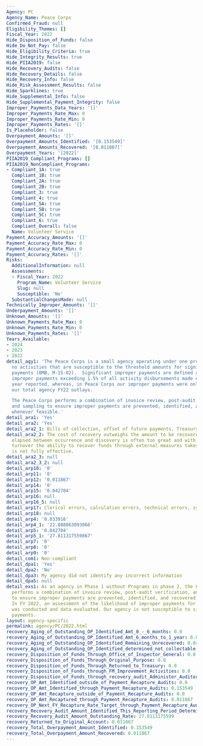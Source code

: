 ```yaml
---
Agency: PC
Agency_Name: Peace Corps
Confirmed_Fraud: null
Eligibility_Themes: []
Fiscal_Year: 2022
Hide_Disposition_of_Funds: false
Hide_Do_Not_Pay: false
Hide_Eligibility_Criteria: true
Hide_Integrity_Results: true
Hide_PIIA2019: false
Hide_Recovery_Audits: false
Hide_Recovery_Details: false
Hide_Recovery_Info: false
Hide_Risk_Assessment_Results: false
Hide_Sparklines: true
Hide_Supplemental_Info: false
Hide_Supplemental_Payment_Integrity: false
Improper_Payments_Data_Years: '[]'
Improper_Payments_Rate_Max: 0
Improper_Payments_Rate_Min: 0
Improper_Payments_Rates: '[]'
Is_Placeholder: false
Overpayment_Amounts: '[]'
Overpayment_Amounts_Identified: '[0.153549]'
Overpayment_Amounts_Recovered: '[0.011867]'
Overpayment_Years: '[2022]'
PIIA2019_Compliant_Programs: []
PIIA2019_NonCompliant_Programs:
- Compliant_1A: true
  Compliant_1B: true
  Compliant_2A: true
  Compliant_2B: true
  Compliant_3: true
  Compliant_4: true
  Compliant_5A: true
  Compliant_5B: true
  Compliant_5C: true
  Compliant_6: true
  Compliant_Overall: false
  Name: Volunteer Service
Payment_Accuracy_Amounts: '[]'
Payment_Accuracy_Rate_Max: 0
Payment_Accuracy_Rate_Min: 0
Payment_Accuracy_Rates: '[]'
Risks:
  AdditionalInformation: null
  Assessments:
  - Fiscal_Year: 2022
    Program_Name: Volunteer Service
    Slug: null
    Susceptible: 'No'
  SubstantialChangesMade: null
Technically_Improper_Amounts: '[]'
Underpayment_Amounts: '[]'
Unknown_Amounts: '[]'
Unknown_Payments_Rate_Max: 0
Unknown_Payments_Rate_Min: 0
Unknown_Payments_Rates: '[]'
Years_Available:
- 2024
- 2023
- 2022
detail_agy1: 'The Peace Corps is a small agency operating under one program, with
  no activities that are susceptible to the threshold amounts for significant improper
  payments (OMB, M-15-02).  Significant improper payments are defined as gross annual
  improper payments exceeding 1.5% of all activity disbursements made during the fiscal
  year reported, whereas, in Peace Corps our improper payments were only 0.04% of
  our total agency FY22 outlays.

  The Peace Corps performs a combination of invoice review, post-audit verification,
  and sampling to ensure improper payments are prevented, identified, and recovered
  whenever feasible.'
detail_ara1: 'Yes'
detail_ara2: 'Yes'
detail_ara2_1: Bills of collection, offset of future payments, Treasury CRS
detail_ara2_2: The cost of recovery outweighs the amount to be recovered. The time
  elapsed between occurrence and discovery is often too great and with high staff
  turnover the ability to recover funds through external measures takes longer and
  is not fully effective.
detail_ara2_3: null
detail_ara2_3_2: null
detail_arp10: '0'
detail_arp11: '0'
detail_arp12: '0.011867'
detail_arp14: '0'
detail_arp15: '0.042704'
detail_arp16: null
detail_arp16_5: null
detail_arp17: Clerical errors, calculation errors, technical errors, systems errors
detail_arp18: null
detail_arp4: '0.033916'
detail_arp4_1: '22.088063093866'
detail_arp5: '0.042704'
detail_arp5_1: '27.811317559867'
detail_arp7: '0'
detail_arp8: '0'
detail_arp9: '0'
detail_com1: Non-compliant
detail_dpa1: 'Yes'
detail_dpa2: 'No'
detail_dpa3: My agency did not identify any incorrect information
detail_dpa5: null
detail_exs1: As an agency in Phase 1 without Programs in phase 2, the Peace Corps
  performs a combination of invoice review, post-audit verification, and sampling
  to ensure improper payments are prevented, identified, and recovered, if feasible.
  In FY 2022, an assessment of the likelihood of improper payments for disbursements
  was conducted and data evaluated. Our agency is not susceptible to significant improper
  payments.
layout: agency-specific
permalink: agency/PC/2022.html
recovery_Aging_of_Outstanding_OP_Identified_Amt_0_-_6_months: 0.0
recovery_Aging_of_Outstanding_OP_Identified_Amt_6_months_to_1_year: 0.042704
recovery_Aging_of_Outstanding_OP_Identified_Remaining_Unrecovered: 0.042704
recovery_Aging_of_Outstanding_OP_Identified_determined_not_collectable: 0.033916
recovery_Disposition_of_Funds_Through_Office_of_Inspector_General: 0.0
recovery_Disposition_of_Funds_Through_Original_Purpose: 0.0
recovery_Disposition_of_Funds_Through_Returned_to_Treasury: 0.0
recovery_Disposition_of_Funds_through_FM_Improvement_Activities: 0.0
recovery_Disposition_of_Funds_through_recovery_audit_Administer_Auditor: 0.0
recovery_OP_Amt_Identified_outside_of_Payment_Recapture_Audits: 0.0
recovery_OP_Amt_Identified_through_Payment_Recapture_Audits: 0.153549
recovery_OP_Amt_Recapture_outside_of_Payment_Recapture_Audits: 0.0
recovery_OP_Amt_Recaptured_through_Payment_Recapture_Audits: 0.011867
recovery_OP_Next_FY_Recapture_Rate_Target_through_Payment_Recapture_Audit: 0.0
recovery_Recovery_Audit_Amount_Identified_This_Reporting_Period_Determined_Not_Collectable_Rate: 22.0880630939
recovery_Recovery_Audit_Amount_Outstanding_Rate: 27.8113175599
recovery_Returned_to_Original_Account: 0.011867
recovery_Total_Overpayment_Amount_Identified: 0.153549
recovery_Total_Overpayment_Amount_Recovered: 0.011867
---
```

